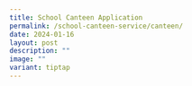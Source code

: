 ```yaml
---
title: School Canteen Application
permalink: /school-canteen-service/canteen/
date: 2024-01-16
layout: post
description: ""
image: ""
variant: tiptap
---
```

